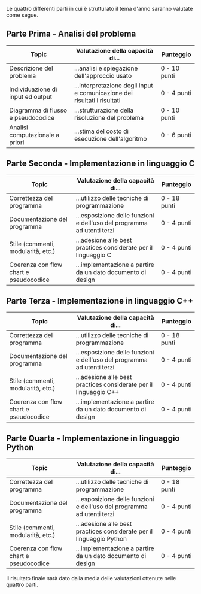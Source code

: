 Le quattro differenti parti in cui è strutturato il tema d'anno saranno valutate come segue.

## Parte Prima - Analisi del problema

| Topic                              | Valutazione della capacità di...                                         | Punteggio    |
| ---------------------------------- | ------------------------------------------------------------------------ | ------------ |
| Descrizione del problema           | ...analisi e spiegazione dell'approccio usato                            | 0 - 10 punti |
| Individuazione di input ed output  | ...interpretazione degli input e comunicazione dei risultati i risultati | 0 - 4 punti  |
| Diagramma di flusso e pseudocodice | ...strutturazione della risoluzione del problema                         | 0 - 10 punti |
| Analisi computazionale a priori    | ...stima del costo di esecuzione dell'algoritmo                          | 0 - 6 punti  |

## Parte Seconda - Implementazione in linguaggio C

| Topic                                  | Valutazione della capacità di...                                       | Punteggio    |
| -------------------------------------- | ---------------------------------------------------------------------- | ------------ |
| Correttezza del programma              | ...utilizzo delle tecniche di programmazione                           | 0 - 18 punti |
| Documentazione del programma           | ...esposizione delle funzioni e dell'uso del programma ad utenti terzi | 0 - 4 punti  |
| Stile (commenti, modularità, etc.)     | ...adesione alle best practices considerate per il linguaggio C        | 0 - 4 punti  |
| Coerenza con flow chart e pseudocodice | ...implementazione a partire da un dato documento di design            | 0 - 4 punti  |

## Parte Terza - Implementazione in linguaggio C++

| Topic                                  | Valutazione della capacità di...                                       | Punteggio    |
| -------------------------------------- | ---------------------------------------------------------------------- | ------------ |
| Correttezza del programma              | ...utilizzo delle tecniche di programmazione                           | 0 - 18 punti |
| Documentazione del programma           | ...esposizione delle funzioni e dell'uso del programma ad utenti terzi | 0 - 4 punti  |
| Stile (commenti, modularità, etc.)     | ...adesione alle best practices considerate per il linguaggio C++      | 0 - 4 punti  |
| Coerenza con flow chart e pseudocodice | ...implementazione a partire da un dato documento di design            | 0 - 4 punti  |

## Parte Quarta - Implementazione in linguaggio Python

| Topic                                  | Valutazione della capacità di...                                       | Punteggio    |
| -------------------------------------- | ---------------------------------------------------------------------- | ------------ |
| Correttezza del programma              | ...utilizzo delle tecniche di programmazione                           | 0 - 18 punti |
| Documentazione del programma           | ...esposizione delle funzioni e dell'uso del programma ad utenti terzi | 0 - 4 punti  |
| Stile (commenti, modularità, etc.)     | ...adesione alle best practices considerate per il linguaggio Python   | 0 - 4 punti  |
| Coerenza con flow chart e pseudocodice | ...implementazione a partire da un dato documento di design            | 0 - 4 punti  |

Il risultato finale sarà dato dalla media delle valutazioni ottenute nelle quattro parti.
